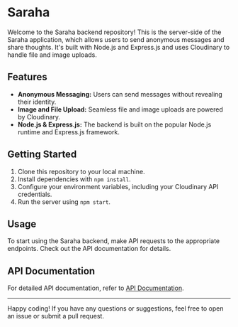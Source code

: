 # Saraha

Welcome to the Saraha backend repository! This is the server-side of the Saraha application, which allows users to send anonymous messages and share thoughts. It's built with Node.js and Express.js and uses Cloudinary to handle file and image uploads.

## Features

- **Anonymous Messaging:** Users can send messages without revealing their identity.
- **Image and File Upload:** Seamless file and image uploads are powered by Cloudinary.
- **Node.js & Express.js:** The backend is built on the popular Node.js runtime and Express.js framework.

## Getting Started

1. Clone this repository to your local machine.
2. Install dependencies with `npm install`.
3. Configure your environment variables, including your Cloudinary API credentials.
4. Run the server using `npm start`.

## Usage

To start using the Saraha backend, make API requests to the appropriate endpoints. Check out the API documentation for details.

## API Documentation

For detailed API documentation, refer to [API Documentation](https://documenter.getpostman.com/view/19710381/2s9YJaYj9x#71b99d73-921e-4acf-9b10-d530d32b6e33).

---

Happy coding! If you have any questions or suggestions, feel free to open an issue or submit a pull request.
